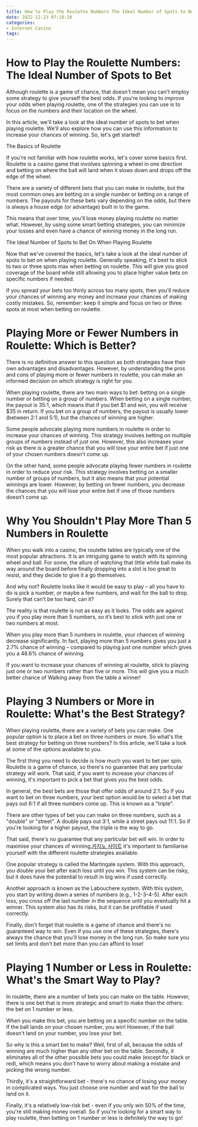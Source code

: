 ```yaml
---
title: How to Play the Roulette Numbers The Ideal Number of Spots to Bet
date: 2022-12-23 07:18:20
categories:
- Internet Casino
tags:
---
```



#  How to Play the Roulette Numbers: The Ideal Number of Spots to Bet

Although roulette is a game of chance, that doesn't mean you can't employ some strategy to give yourself the best odds. If you're looking to improve your odds when playing roulette, one of the strategies you can use is to focus on the numbers and their location on the wheel.

In this article, we'll take a look at the ideal number of spots to bet when playing roulette. We'll also explore how you can use this information to increase your chances of winning. So, let's get started!

The Basics of Roulette

If you're not familiar with how roulette works, let's cover some basics first. Roulette is a casino game that involves spinning a wheel in one direction and betting on where the ball will land when it slows down and drops off the edge of the wheel.

There are a variety of different bets that you can make in roulette, but the most common ones are betting on a single number or betting on a range of numbers. The payouts for these bets vary depending on the odds, but there is always a house edge (or advantage) built in to the game.

This means that over time, you'll lose money playing roulette no matter what. However, by using some smart betting strategies, you can minimize your losses and even have a chance of winning money in the long run.

The Ideal Number of Spots to Bet On When Playing Roulette

Now that we've covered the basics, let's take a look at the ideal number of spots to bet on when playing roulette. Generally speaking, it's best to stick to two or three spots max when betting on roulette. This will give you good coverage of the board while still allowing you to place higher value bets on specific numbers if needed.

If you spread your bets too thinly across too many spots, then you'll reduce your chances of winning any money and increase your chances of making costly mistakes. So, remember: keep it simple and focus on two or three spots at most when betting on roulette.

#  Playing More or Fewer Numbers in Roulette: Which is Better?

There is no definitive answer to this question as both strategies have their own advantages and disadvantages. However, by understanding the pros and cons of playing more or fewer numbers in roulette, you can make an informed decision on which strategy is right for you.

When playing roulette, there are two main ways to bet: betting on a single number or betting on a group of numbers. When betting on a single number, the payout is 35:1, which means that if you bet $1 and win, you will receive $35 in return. If you bet on a group of numbers, the payout is usually lower (between 2:1 and 5:1), but the chances of winning are higher.

Some people advocate playing more numbers in roulette in order to increase your chances of winning. This strategy involves betting on multiple groups of numbers instead of just one. However, this also increases your risk as there is a greater chance that you will lose your entire bet if just one of your chosen numbers doesn’t come up.

On the other hand, some people advocate playing fewer numbers in roulette in order to reduce your risk. This strategy involves betting on a smaller number of groups of numbers, but it also means that your potential winnings are lower. However, by betting on fewer numbers, you decrease the chances that you will lose your entire bet if one of those numbers doesn’t come up.

#  Why You Shouldn't Play More Than 5 Numbers in Roulette

When you walk into a casino, the roulette tables are typically one of the most popular attractions. It is an intriguing game to watch with its spinning wheel and ball. For some, the allure of watching that little white ball make its way around the board before finally dropping into a slot is too great to resist, and they decide to give it a go themselves.

And why not? Roulette looks like it would be easy to play – all you have to do is pick a number, or maybe a few numbers, and wait for the ball to drop. Surely that can’t be too hard, can it?

The reality is that roulette is not as easy as it looks. The odds are against you if you play more than 5 numbers, so it’s best to stick with just one or two numbers at most.

When you play more than 5 numbers in roulette, your chances of winning decrease significantly. In fact, playing more than 5 numbers gives you just a 2.7% chance of winning – compared to playing just one number which gives you a 48.6% chance of winning.

If you want to increase your chances of winning at roulette, stick to playing just one or two numbers rather than five or more. This will give you a much better chance of Walking away from the table a winner!

#  Playing 3 Numbers or More in Roulette: What's the Best Strategy?

When playing roulette, there are a variety of bets you can make. One popular option is to place a bet on three numbers or more. So what's the best strategy for betting on three numbers? In this article, we'll take a look at some of the options available to you.

The first thing you need to decide is how much you want to bet per spin. Roulette is a game of chance, so there's no guarantee that any particular strategy will work. That said, if you want to increase your chances of winning, it's important to pick a bet that gives you the best odds.

In general, the best bets are those that offer odds of around 2:1. So if you want to bet on three numbers, your best option would be to select a bet that pays out 6:1 if all three numbers come up. This is known as a "triple".

There are other types of bet you can make on three numbers, such as a "double" or "street". A double pays out 3:1, while a street pays out 11:1. So if you're looking for a higher payout, the triple is the way to go.

That said, there's no guarantee that any particular bet will win. In order to maximise your chances of winning,[카지노 사이트](https://choegocasino.com/) it's important to familiarise yourself with the different roulette strategies available.

One popular strategy is called the Martingale system. With this approach, you double your bet after each loss until you win. This system can be risky, but it does have the potential to result in big wins if used correctly.

Another approach is known as the Labouchere system. With this system, you start by writing down a series of numbers (e.g., 1-2-3-4-5). After each loss, you cross off the last number in the sequence until you eventually hit a winner. This system also has its risks, but it can be profitable if used correctly.

Finally, don't forget that roulette is a game of chance and there's no guaranteed way to win. Even if you use one of these strategies, there's always the chance that you'll lose money in the long run. So make sure you set limits and don't bet more than you can afford to lose!

#  Playing 1 Number or Less in Roulette: What's the Smart Way to Play?

In roulette, there are a number of bets you can make on the table. However, there is one bet that is more strategic and smart to make than the others: the bet on 1 number or less.

When you make this bet, you are betting on a specific number on the table. If the ball lands on your chosen number, you win! However, if the ball doesn't land on your number, you lose your bet.

So why is this a smart bet to make? Well, first of all, because the odds of winning are much higher than any other bet on the table. Secondly, it eliminates all of the other possible bets you could make (except for black or red), which means you don't have to worry about making a mistake and picking the wrong number.

Thirdly, it's a straightforward bet - there's no chance of losing your money in complicated ways. You just choose one number and wait for the ball to land on it.

Finally, it's a relatively low-risk bet - even if you only win 50% of the time, you're still making money overall. So if you're looking for a smart way to play roulette, then betting on 1 number or less is definitely the way to go!